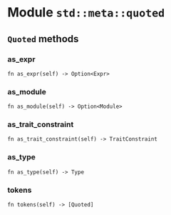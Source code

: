 # Module `std::meta::quoted`

## `Quoted` methods

### as_expr

```noir
fn as_expr(self) -> Option<Expr>
```

### as_module

```noir
fn as_module(self) -> Option<Module>
```

### as_trait_constraint

```noir
fn as_trait_constraint(self) -> TraitConstraint
```

### as_type

```noir
fn as_type(self) -> Type
```

### tokens

```noir
fn tokens(self) -> [Quoted]
```

